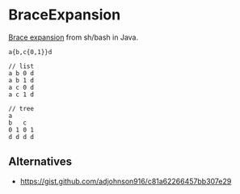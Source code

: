 # BraceExpansion
[Brace expansion] from sh/bash in Java.

```
a{b,c{0,1}}d

// list
a b 0 d
a b 1 d
a c 0 d
a c 1 d

// tree
a
b   c
0 1 0 1
d d d d
```

## Alternatives
* https://gist.github.com/adjohnson916/c81a62266457bb307e29

[brace expansion]: https://www.gnu.org/software/bash/manual/html_node/Brace-Expansion.html
